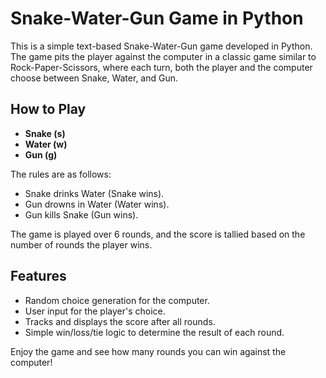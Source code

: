 <h1>Snake-Water-Gun Game in Python</h1>

<p>This is a simple text-based Snake-Water-Gun game developed in Python. The game pits the player against the computer in a classic game similar to Rock-Paper-Scissors, where each turn, both the player and the computer choose between Snake, Water, and Gun.</p>

<h2>How to Play</h2>
<ul>
  <li><strong>Snake (s)</strong></li>
  <li><strong>Water (w)</strong></li>
  <li><strong>Gun (g)</strong></li>
</ul>

<p>The rules are as follows:</p>
<ul>
  <li>Snake drinks Water (Snake wins).</li>
  <li>Gun drowns in Water (Water wins).</li>
  <li>Gun kills Snake (Gun wins).</li>
</ul>

<p>The game is played over 6 rounds, and the score is tallied based on the number of rounds the player wins.</p>

<h2>Features</h2>
<ul>
  <li>Random choice generation for the computer.</li>
  <li>User input for the player's choice.</li>
  <li>Tracks and displays the score after all rounds.</li>
  <li>Simple win/loss/tie logic to determine the result of each round.</li>
</ul>
<p>Enjoy the game and see how many rounds you can win against the computer!</p>
